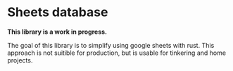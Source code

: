 # Sheets database

**This library is a work in progress.**

The goal of this library is to simplify using google sheets with rust.
This approach is not suitible for production, but is usable for tinkering and home projects.